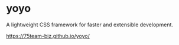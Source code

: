 # yoyo
A lightweight CSS framework for faster and extensible development.

https://75team-biz.github.io/yoyo/
